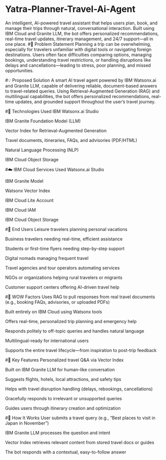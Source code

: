 # Yatra-Planner-Travel-Ai-Agent
An intelligent, AI-powered travel assistant that helps users plan, book, and manage their trips through natural, conversational interaction. Built using IBM Cloud and Granite LLM, the bot offers personalized recommendations, real-time travel updates, itinerary management, and 24/7 support—all in one place.
#🧩 Problem Statement
Planning a trip can be overwhelming, especially for travelers unfamiliar with digital tools or navigating foreign destinations. Users often face difficulties comparing options, managing bookings, understanding travel restrictions, or handling disruptions like delays and cancellations—leading to stress, poor planning, and missed opportunities.

#💡 Proposed Solution
A smart AI travel agent powered by IBM Watsonx.ai and Granite LLM, capable of delivering reliable, document-based answers to travel-related queries. Using Retrieval-Augmented Generation (RAG) and multilingual capabilities, the bot offers personalized recommendations, real-time updates, and grounded support throughout the user’s travel journey.

#🧠 Technologies Used
IBM Watsonx.ai Studio

IBM Granite Foundation Model (LLM)

Vector Index for Retrieval-Augmented Generation

Travel documents, itineraries, FAQs, and advisories (PDF/HTML)

Natural Language Processing (NLP)

IBM Cloud Object Storage

#☁️ IBM Cloud Services Used
Watsonx.ai Studio

IBM Granite Model

Watsonx Vector Index

IBM Cloud Lite Account

IBM Cloud IAM

IBM Cloud Object Storage

#👥 End Users
Leisure travelers planning personal vacations

Business travelers needing real-time, efficient assistance

Students or first-time flyers needing step-by-step support

Digital nomads managing frequent travel

Travel agencies and tour operators automating services

NGOs or organizations helping rural travelers or migrants

Customer support centers offering AI-driven travel help

#🌟 WOW Factors
Uses RAG to pull responses from real travel documents (e.g., booking FAQs, advisories, or uploaded PDFs)

Built entirely on IBM Cloud using Watsonx tools

Offers real-time, personalized trip planning and emergency help

Responds politely to off-topic queries and handles natural language

Multilingual-ready for international users

Supports the entire travel lifecycle—from inspiration to post-trip feedback

#🧪 Key Features
Personalized travel Q&A via Vector Index

Built on IBM Granite LLM for human-like conversation

Suggests flights, hotels, local attractions, and safety tips

Helps with travel disruption handling (delays, rebookings, cancellations)

Gracefully responds to irrelevant or unsupported queries

Guides users through itinerary creation and optimization

#🚀 How It Works
User submits a travel query (e.g., “Best places to visit in Japan in November”)

IBM Granite LLM processes the question and intent

Vector Index retrieves relevant content from stored travel docs or guides

The bot responds with a contextual, easy-to-follow answer
